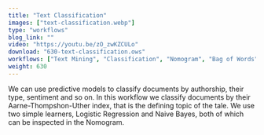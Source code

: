 ```yaml
---
title: "Text Classification"
images: ["text-classification.webp"]
type: "workflows"
blog_link: ""
video: "https://youtu.be/zO_zwKZCULo"
download: "630-text-classification.ows"
workflows: ["Text Mining", "Classification", "Nomogram", "Bag of Words"]
weight: 630
---
```


We can use predictive models to classify documents by authorship, their type, sentiment and so on. In this workflow we classify documents by their Aarne-Thompshon-Uther index, that is the defining topic of the tale. We use two simple learners, Logistic Regression and Naive Bayes, both of which can be inspected in the Nomogram.
